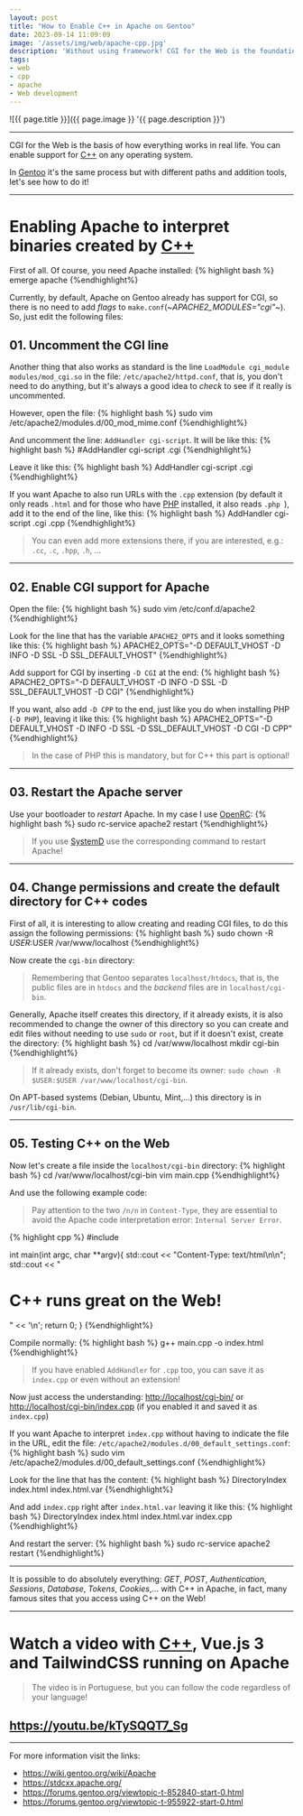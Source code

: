 ```yaml
---
layout: post
title: "How to Enable C++ in Apache on Gentoo"
date: 2023-09-14 11:09:09
image: '/assets/img/web/apache-cpp.jpg'
description: 'Without using framework! CGI for the Web is the foundation of how everything works in real life.'
tags:
- web
- cpp
- apache
- Web development
---
```


![{{ page.title }}]({{ page.image }} '{{ page.description }}')

---

CGI for the Web is the basis of how everything works in real life. You can enable support for [C++](https://terminalroot.com/tags#cpp) on any operating system.

In [Gentoo](https://terminalroot.com/gentoo) it's the same process but with different paths and addition tools, let's see how to do it!

---

# Enabling Apache to interpret binaries created by [C++](https://terminalroot.com/tags#cpp)
First of all. Of course, you need Apache installed:
{% highlight bash %}
emerge apache
{%endhighlight%}

Currently, by default, Apache on Gentoo already has support for CGI, so there is no need to add *flags* to `make.conf`(~*APACHE2_MODULES="cgi"*~). So, just edit the following files:

## 01. Uncomment the CGI line
Another thing that also works as standard is the line `LoadModule cgi_module modules/mod_cgi.so` in the file: `/etc/apache2/httpd.conf`, that is, you don't need to do anything, but it's always a good idea to *check* to see if it really is uncommented.

However, open the file:
{% highlight bash %}
sudo vim /etc/apache2/modules.d/00_mod_mime.conf
{%endhighlight%}

And uncomment the line: `AddHandler cgi-script`. It will be like this:
{% highlight bash %}
#AddHandler cgi-script .cgi
{%endhighlight%}

Leave it like this:
{% highlight bash %}
AddHandler cgi-script .cgi
{%endhighlight%}

If you want Apache to also run URLs with the `.cpp` extension (by default it only reads `.html` and for those who have [PHP](https://terminalroot.com/php) installed, it also reads `.php `), add it to the end of the line, like this:
{% highlight bash %}
AddHandler cgi-script .cgi .cpp
{%endhighlight%}
> You can even add more extensions there, if you are interested, e.g.: `.cc`, `.c`, `.hpp`, `.h`, ...

---

## 02. Enable CGI support for Apache
Open the file:
{% highlight bash %}
sudo vim /etc/conf.d/apache2
{%endhighlight%}

Look for the line that has the variable `APACHE2_OPTS` and it looks something like this:
{% highlight bash %}
APACHE2_OPTS="-D DEFAULT_VHOST -D INFO -D SSL -D SSL_DEFAULT_VHOST"
{%endhighlight%}

Add support for CGI by inserting `-D CGI` at the end:
{% highlight bash %}
APACHE2_OPTS="-D DEFAULT_VHOST -D INFO -D SSL -D SSL_DEFAULT_VHOST -D CGI"
{%endhighlight%}

If you want, also add `-D CPP` to the end, just like you do when installing PHP (`-D PHP`), leaving it like this:
{% highlight bash %}
APACHE2_OPTS="-D DEFAULT_VHOST -D INFO -D SSL -D SSL_DEFAULT_VHOST -D CGI -D CPP"
{%endhighlight%}
> In the case of PHP this is mandatory, but for C++ this part is optional!

---

## 03. Restart the Apache server
Use your bootloader to *restart* Apache. In my case I use [OpenRC](https://wiki.gentoo.org/wiki/OpenRC):
{% highlight bash %}
sudo rc-service apache2 restart
{%endhighlight%}
> If you use [SystemD](https://wiki.gentoo.org/wiki/Systemd) use the corresponding command to restart Apache!

---

## 04. Change permissions and create the default directory for C++ codes
First of all, it is interesting to allow creating and reading CGI files, to do this assign the following permissions:
{% highlight bash %}
sudo chown -R $USER:$USER /var/www/localhost
{%endhighlight%}

Now create the `cgi-bin` directory:
> Remembering that Gentoo separates `localhost/htdocs`, that is, the public files are in `htdocs` and the *backend* files are in `localhost/cgi-bin`.

Generally, Apache itself creates this directory, if it already exists, it is also recommended to change the owner of this directory so you can create and edit files without needing to use `sudo` or `root`, but if it doesn't exist, create the directory:
{% highlight bash %}
cd /var/www/localhost
mkdir cgi-bin
{%endhighlight%}
> If it already exists, don't forget to become its owner: `sudo chown -R $USER:$USER /var/www/localhost/cgi-bin`.

On APT-based systems (Debian, Ubuntu, Mint,...) this directory is in `/usr/lib/cgi-bin`.

---

## 05. Testing C++ on the Web
Now let's create a file inside the `localhost/cgi-bin` directory:
{% highlight bash %}
cd /var/www/localhost/cgi-bin
vim main.cpp
{%endhighlight%}

And use the following example code:
> Pay attention to the two `/n/n` in `Content-Type`, they are essential to avoid the Apache code interpretation error: `Internal Server Error`.

{% highlight cpp %}
#include <iostream>

int main(int argc, char **argv){
   std::cout << "Content-Type: text/html\n\n";
   std::cout << "<h1>C++ runs great on the Web!</h1>" << '\n';
   return 0;
}
{%endhighlight%}

Compile normally:
{% highlight bash %}
g++ main.cpp -o index.html
{%endhighlight%}
> If you have enabled `AddHandler` for `.cpp` too, you can save it as `index.cpp` or even without an extension!

Now just access the understanding: <http://localhost/cgi-bin/> or <http://localhost/cgi-bin/index.cpp> (if you enabled it and saved it as `index.cpp`)

If you want Apache to interpret `index.cpp` without having to indicate the file in the URL, edit the file: `/etc/apache2/modules.d/00_default_settings.conf`:
{% highlight bash %}
sudo vim /etc/apache2/modules.d/00_default_settings.conf
{%endhighlight%}

Look for the line that has the content:
{% highlight bash %}
<IfModule dir_module>
DirectoryIndex index.html index.html.var
</IfModule>
{%endhighlight%}

And add `index.cpp` right after `index.html.var` leaving it like this:
{% highlight bash %}
<IfModule dir_module>
DirectoryIndex index.html index.html.var index.cpp
</IfModule>
{%endhighlight%}

And restart the server:
{% highlight bash %}
sudo rc-service apache2 restart
{%endhighlight%}

---

It is possible to do absolutely everything: *GET*, *POST*, *Authentication*, *Sessions*, *Database*, *Tokens*, *Cookies*,... with C++ in Apache, in fact, many famous sites that you access using C++ on the Web!

---

# Watch a video with [C++](https://terminalroot.com/tags#cpp), Vue.js 3 and TailwindCSS running on Apache
> The video is in Portuguese, but you can follow the code regardless of your language!
## <https://youtu.be/kTySQQT7_Sg>

---

For more information visit the links:
+ <https://wiki.gentoo.org/wiki/Apache>
+ <https://stdcxx.apache.org/>
+ <https://forums.gentoo.org/viewtopic-t-852840-start-0.html>
+ <https://forums.gentoo.org/viewtopic-t-955922-start-0.html>

